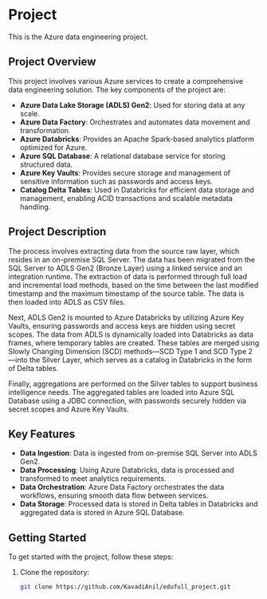#  Project

This is the Azure data engineering project.

## Project Overview

This project involves various Azure services to create a comprehensive data engineering solution. The key components of the project are:

- **Azure Data Lake Storage (ADLS) Gen2**: Used for storing data at any scale.
- **Azure Data Factory**: Orchestrates and automates data movement and transformation.
- **Azure Databricks**: Provides an Apache Spark-based analytics platform optimized for Azure.
- **Azure SQL Database**: A relational database service for storing structured data.
- **Azure Key Vaults**: Provides secure storage and management of sensitive information such as passwords and access keys.
- **Catalog Delta Tables**: Used in Databricks for efficient data storage and management, enabling ACID transactions and scalable metadata handling.
## Project Description

The process involves extracting data from the source raw layer, which resides in an on-premise SQL Server. The data has been migrated from the SQL Server to ADLS Gen2 (Bronze Layer) using a linked service and an integration runtime. The extraction of data is performed through full load and incremental load methods, based on the time between the last modified timestamp and the maximum timestamp of the source table. The data is then loaded into ADLS as CSV files.

Next, ADLS Gen2 is mounted to Azure Databricks by utilizing Azure Key Vaults, ensuring passwords and access keys are hidden using secret scopes. The data from ADLS is dynamically loaded into Databricks as data frames, where temporary tables are created. These tables are merged using Slowly Changing Dimension (SCD) methods—SCD Type 1 and SCD Type 2—into the Silver Layer, which serves as a catalog in Databricks in the form of Delta tables.

Finally, aggregations are performed on the Silver tables to support business intelligence needs. The aggregated tables are loaded into Azure SQL Database using a JDBC connection, with passwords securely hidden via secret scopes and Azure Key Vaults.

## Key Features

- **Data Ingestion**: Data is ingested from on-premise SQL Server into ADLS Gen2.
- **Data Processing**: Using Azure Databricks, data is processed and transformed to meet analytics requirements.
- **Data Orchestration**: Azure Data Factory orchestrates the data workflows, ensuring smooth data flow between services.
- **Data Storage**: Processed data is stored in Delta tables in Databricks and aggregated data is stored in Azure SQL Database.

## Getting Started

To get started with the project, follow these steps:

1. Clone the repository:
   ```sh
   git clone https://github.com/KavadiAnil/edufull_project.git
